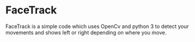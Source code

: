 # FaceTrack

FaceTrack is a simple code which uses OpenCv and python 3 to detect your movements and shows left or right depending on where you move.
